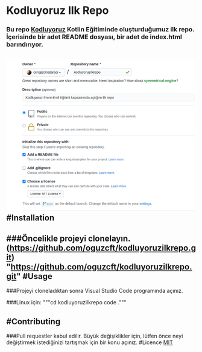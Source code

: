  # Kodluyoruz Ilk Repo
### Bu repo [Kodluyoruz](https://kodluyoruz.org/) Kotlin Eğitiminde oluşturduğumuz ilk repo. İçerisinde bir adet README dosyası, bir adet de index.html barındırıyor.
 ![proje](https://raw.githubusercontent.com/Kodluyoruz/taskforce/main/git/odev1/figures/github.png)
#Installation
---
###Öncelikle projeyi clonelayın. (https://github.com/oguzcft/kodluyoruzilkrepo.git)
"https://github.com/oguzcft/kodluyoruzilkrepo.git"
#Usage
---
###Projeyi cloneladıktan sonra Visual Studio Code programında açınız.

###Linux için:
"""cd kodluyoruzilkrepo
code ."""

#Contributing
---
###Pull requestler kabul edilir. Büyük değişiklikler için, lütfen önce neyi değiştirmek istediğinizi tartışmak için bir konu açınız.
#Licence
[MIT](https://choosealicense.com/licenses/mit/)
